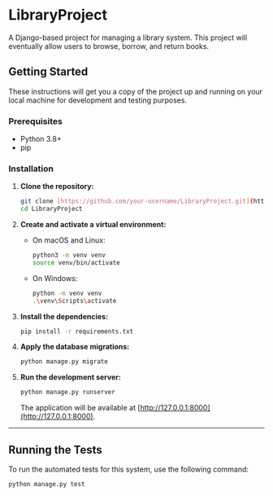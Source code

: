 # LibraryProject

A Django-based project for managing a library system. This project will eventually allow users to browse, borrow, and return books.

## Getting Started

These instructions will get you a copy of the project up and running on your local machine for development and testing purposes.

### Prerequisites

* Python 3.8+
* pip

### Installation

1.  **Clone the repository:**

    ```bash
    git clone [https://github.com/your-username/LibraryProject.git](https://github.com/your-username/LibraryProject.git)
    cd LibraryProject
    ```

2.  **Create and activate a virtual environment:**

    * On macOS and Linux:

        ```bash
        python3 -m venv venv
        source venv/bin/activate
        ```

    * On Windows:

        ```bash
        python -m venv venv
        .\venv\Scripts\activate
        ```

3.  **Install the dependencies:**

    ```bash
    pip install -r requirements.txt
    ```

4.  **Apply the database migrations:**

    ```bash
    python manage.py migrate
    ```

5.  **Run the development server:**

    ```bash
    python manage.py runserver
    ```

    The application will be available at [http://127.0.0.1:8000](http://127.0.0.1:8000).

---

## Running the Tests

To run the automated tests for this system, use the following command:

```bash
python manage.py test
